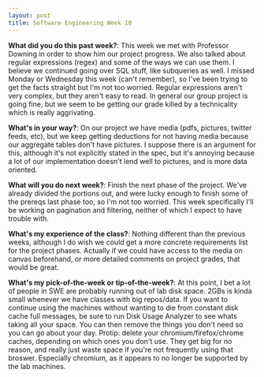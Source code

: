 ```yaml
---
layout: post
title: Software Engineering Week 10
---
```



**What did you do this past week?**: This week we met with Professor Downing in order to show him our project progress. We also talked about regular expressions (regex) and some of the ways we can use them. I believe we continued going over SQL stuff, like subqueries as well. I missed Monday or Wednesday this week (can't remember), so I've been trying to get the facts straight but I'm not too worried. Regular expressions aren't very complex, but they aren't easy to read. In general our group project is going fine, but we seem to be getting our grade killed by a technicality which is really aggrivating. 

**What's in your way?**: On our project we have media (pdfs, pictures, twitter feeds, etc), but we keep getting deductions for not having media because our aggregate tables don't have pictures. I suppose there is an argument for this, although it's not explicitly stated in the spec, but it's annoying because a lot of our implementation doesn't lend well to pictures, and is more data oriented.

**What will you do next week?**: Finish the next phase of the project. We've already divided the portions out, and were lucky enough to finish some of the prereqs last phase too, so I'm not too worried. This week specifically I'll be working on pagination and filtering, neither of which I expect to have trouble with.

**What's my experience of the class?**: Nothing different than the previous weeks, although I do wish we could get a more concrete requirements list for the project phases. Actually if we could have access to the media on canvas beforehand, or more detailed comments on project grades, that would be great.

**What's my pick-of-the-week or tip-of-the-week?**: At this point, I bet a lot of people in SWE are probably running out of lab disk space. 2GBs is kinda small whenever we have classes with big repos/data. If you want to continue using the machines without wanting to die from constant disk cache full messages, be sure to run Disk Usage Analyzer to see whats taking all your space. You can then remove the things you don't need so you can go about your day. Protip: delete your chromium/firefox/chrome caches, depending on which ones you don't use. They get big for no reason, and really just waste space if you're not frequently using that broswer. Especially chromium, as it appears to no longer be supported by the lab machines.
